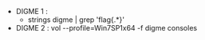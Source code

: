 - DIGME 1 :
    - strings digme | grep 'flag{.*}'
- DIGME 2 :
    vol --profile=Win7SP1x64 -f digme consoles